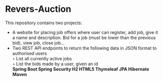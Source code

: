 # Revers-Auction

This repository contains two projects:
* A website for placing job offers where user can register, add job, give it a name and description. Bid for a job (must be lower than the previous bid), view job, close job...
* Two REST API endpoints to return the following data in JSON format to authorised users<br>
        ◦ List all currently active jobs <br> 
        ◦ List the bids made by a user, given an id
<br><b>Spring Boot Spring Security H2 HTML5 Thymeleaf JPA Hibernate Maven</b>
